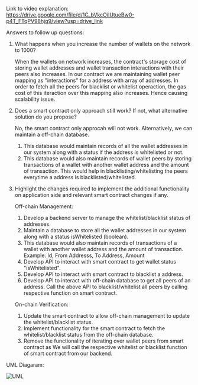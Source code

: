 Link to video explanation: https://drive.google.com/file/d/1C_bVkcOiIUtueBw0-p4T_FTqPV98hjq9/view?usp=drive_link

Answers to follow up questions:

1. What happens when you increase the number of wallets on the network to 1000?

    When the wallets on network increases, the contract's storage cost of storing wallet addresses and wallet transaction interactions with their peers also increases.
   In our contract we are maintaining wallet peer mapping as "interactions" for a address with array of addresses. In order to fetch all the peers for blacklist or whitelist operaction,
   the gas cost of this iteraction over this mapping also increases. Hence causing scalability issue.

2. Does a smart contract only approach still work? If not, what alternative solution do you propose?

   No, the smart contract only approcah will not work. Alternatively, we can maintain a off-chain database.
   1. This database would maintain records of all the wallet addresses in our system along with a status if the address is whitelisted or not.
   2. This database would also maintain records of wallet peers by storing transactions of a wallet with another wallet address and the amount of transaction. This would help in blacklisting/whitelisting the peers everytime a address is blacklisted/whitelisted. 

3. Highlight the changes required to implement the additional functionality on application side and relevant smart contract changes if any.

   Off-chain Management:
     1. Develop a backend server to manage the whitelist/blacklist status of addresses.
     2. Maintain a database to store all the wallet addresses in our system along with a status isWhitelisted (boolean).
     3. This database would also maintain records of transactions of a wallet with another wallet address and the amount of transaction. Example: Id, From Addresss, To Address, Amount
     4. Develop API to interact with smart contract to get wallet status "isWhitelisted".
     5. Develop API to interact with smart contract to blacklist a address.
     6. Develop API to interact with off-chain database to get all peers of an address. Call the above API to blacklist/whitelist all peers by calling respective function on smart contract.

   On-chain Verification:
     1. Update the smart contract to allow off-chain management to update the whitelist/blacklist status.
     2. Implement functionality for the smart contract to fetch the whitelist/blacklist status from the off-chain database.
     3. Remove the functionality of iterating over wallet peers from smart contract as We will call the respective whitelist or blacklist function of smart contract from our backend.


UML Diagaram: 

![UML](https://github.com/laviosa08/xalts-token/assets/45847160/29bba9e0-e10c-4048-b42a-69014a8eafe2)

   
